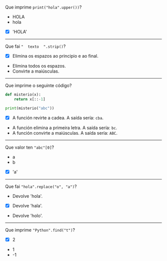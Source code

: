 Que imprime `print("hola".upper())`?

- HOLA
- hola
- [X] 'HOLA'

---

Que fai `"  texto  ".strip()`?

- [X] Elimina os espazos ao principio e ao final.
- Elimina todos os espazos.
- Convirte a maiúsculas.

---

Que imprime o seguinte código?

```python
def misterio(x):
    return x[::-1]

print(misterio("abc"))
````

- [X] A función revirte a cadea.
  A saída sería: `cba`.
- A función elimina a primeira letra.
  A saída sería: `bc`.
- A función convirte a maiúsculas.
  A saída sería: `ABC`.

---

Que valor ten `"abc"[0]`?

- a
- b
- [X] 'a'

---

Que fai `"hola".replace("o", "a")`?

- Devolve 'hola'.
- [X] Devolve 'hala'.
- Devolve 'holo'.

---

Que imprime `"Python".find("t")`?

- [X] 2
- 1
- -1

